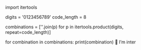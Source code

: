 import itertools

digits = '0123456789'
code_length = 8

combinations = [''.join(p) for p in itertools.product(digits, repeat=code_length)]

for combination in combinations:
    print(combination)
👀 I’m inter
